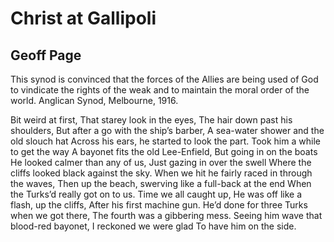 # Christ at Gallipoli
## Geoff Page
This synod is convinced that the forces  of the Allies are being used of God
to
vindicate the rights of the weak and to
maintain the moral order of the world.
                       Anglican Synod, Melbourne, 1916.


Bit weird at first,
That starey look in the eyes,
The hair down past his shoulders,
But after a go with the ship’s barber,
A sea-water shower and the old slouch hat
Across his ears, he started to look the part.
Took him a while to get the way
A bayonet fits the old Lee-Enfield,
But going in on the boats
He looked calmer than any of us,
Just gazing in over the swell
Where the cliffs looked black against the sky.
When we hit he fairly raced in through the waves,
Then up the beach, swerving like a full-back at the end
When the Turks’d really got on to us.
Time we all caught up,
He was off like a flash, up the cliffs,
After his first machine gun.
He’d done for three Turks when we got there,
The fourth was a gibbering mess.
Seeing him wave that blood-red bayonet,
I reckoned we were glad
To have him on the side.